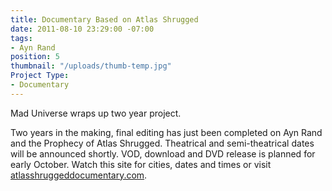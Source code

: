 ```yaml
---
title: Documentary Based on Atlas Shrugged
date: 2011-08-10 23:29:00 -07:00
tags:
- Ayn Rand
position: 5
thumbnail: "/uploads/thumb-temp.jpg"
Project Type:
- Documentary
---
```


Mad Universe wraps up two year project.


Two years in the making, final editing has just been completed on Ayn Rand and the Prophecy of Atlas Shrugged. Theatrical and semi-theatrical dates will be announced shortly. VOD, download and DVD release is planned for early October. Watch this site for cities, dates and times or visit [atlasshruggeddocumentary.com](http://www.atlasshruggeddocumentary.com).
